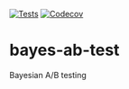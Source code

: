 [![Tests](https://github.com/Matt52/bayes-ab-test/workflows/Tests/badge.svg)](https://github.com/Matt52/bayes-ab-test/actions?workflow=Tests)
[![Codecov](https://codecov.io/gh/Matt52/bayes-ab-test/branch/main/graph/badge.svg?token=667K54UO8K)](https://codecov.io/gh/Matt52/bayes-ab-test)
# bayes-ab-test
Bayesian A/B testing
